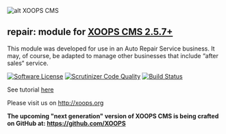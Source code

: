 ![alt XOOPS CMS](http://xoops.org/images/logoXoops4GithubRepository.png)
## repair: module for [XOOPS CMS 2.5.7+](https://xoops.org)

This module was developed for use in an Auto Repair Service business. It may, of course, be adapted to manage other businesses that include “after sales“ service.

[![Software License](https://img.shields.io/badge/license-GPL-brightgreen.svg?style=flat)](LICENSE) 
[![Scrutinizer Code Quality](https://scrutinizer-ci.com/g/mambax7/repair/badges/quality-score.png)](https://scrutinizer-ci.com/g/mambax7/repair/)
[![Build Status](https://scrutinizer-ci.com/g/mambax7/repair/badges/build.png)](https://scrutinizer-ci.com/g/mambax7/repair/)

See tutorial [here](https://mambax7.gitbooks.io/xoops-repair-shop-module-tutorial/content/)

Please visit us on http://xoops.org

**The upcoming "next generation" version of XOOPS CMS is being crafted on GitHub at: https://github.com/XOOPS**
